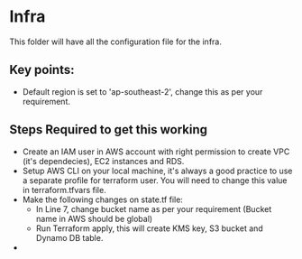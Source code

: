 # Infra
This folder will have all the configuration file for the infra.

## Key points:

* Default region is set to 'ap-southeast-2', change this as per your requirement.


## Steps Required to get this working

* Create an IAM user in AWS account with right permission to create VPC (it's dependecies), EC2 instances and RDS.
* Setup AWS CLI on your local machine, it's always a good practice to use a separate profile for terraform user. You will need to change this value in terraform.tfvars file.
* Make the following changes on state.tf file: 
    * In Line 7, change bucket name as per your requirement (Bucket name in AWS should be global)
    * Run Terraform apply, this will create KMS key, S3 bucket and Dynamo DB table.
* 

